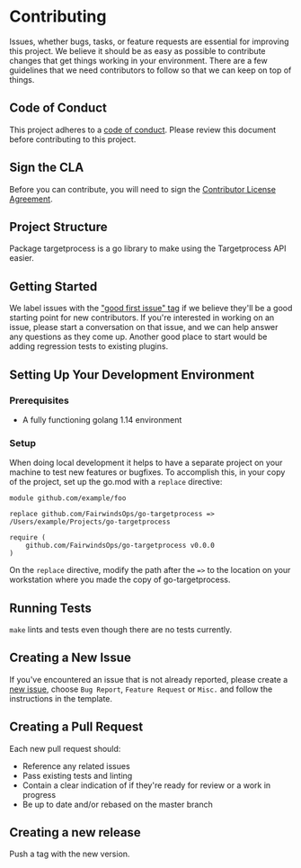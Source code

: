 # Contributing

Issues, whether bugs, tasks, or feature requests are essential for improving this project. We believe it should be as easy as possible to contribute changes that get things working in your environment. There are a few guidelines that we need contributors to follow so that we can keep on top of things.

## Code of Conduct

This project adheres to a [code of conduct](CODE_OF_CONDUCT.md). Please review this document before contributing to this project.

## Sign the CLA

Before you can contribute, you will need to sign the [Contributor License Agreement](https://cla-assistant.io/fairwindsops/insights-plugins).

## Project Structure

Package targetprocess is a go library to make using the Targetprocess API easier.

## Getting Started

We label issues with the ["good first issue" tag](https://github.com/FairwindsOps/go-targetprocess/issues?q=is%3Aissue+is%3Aopen+label%3A%22good+first+issue%22) if we believe they'll be a good starting point for new contributors. If you're interested in working on an issue, please start a conversation on that issue, and we can help answer any questions as they come up. Another good place to start would be adding regression tests to existing plugins.

## Setting Up Your Development Environment

### Prerequisites

* A fully functioning golang 1.14 environment

### Setup

When doing local development it helps to have a separate project on your machine to test new features or bugfixes. To accomplish this, in your copy of the project, set up the go.mod with a `replace` directive: 
```
module github.com/example/foo

replace github.com/FairwindsOps/go-targetprocess => /Users/example/Projects/go-targetprocess

require (
	github.com/FairwindsOps/go-targetprocess v0.0.0
)
```
On the `replace` directive, modify the path after the `=>` to the location on your workstation where you made the copy of go-targetprocess.

## Running Tests

`make` lints and tests even though there are no tests currently.

## Creating a New Issue

If you've encountered an issue that is not already reported, please create a [new issue](https://github.com/FairwindsOps/go-targetprocess/issues), choose `Bug Report`, `Feature Request` or `Misc.` and follow the instructions in the template. 


## Creating a Pull Request

Each new pull request should:

- Reference any related issues
- Pass existing tests and linting
- Contain a clear indication of if they're ready for review or a work in progress
- Be up to date and/or rebased on the master branch

## Creating a new release

Push a tag with the new version.
